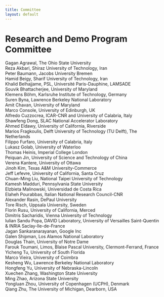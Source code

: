 ```yaml
---
title: Committee
layout: default
---
```



# Research and Demo Program Committee

Gagan Agrawal, The Ohio State University   
Reza Akbari, Shiraz University of Technology, Iran   
Peter Baumann, Jacobs University Bremen   
Hamid Beigy, Sharif University of Technology, Iran   
Khalid Belhajjame, PSL, Université Paris-Dauphine, LAMSADE   
Souvik Bhattacherjee, University of Maryland   
Klemens Böhm, Karlsruhe Institute of Technology, Germany    
Suren Byna, Lawrence Berkeley National Laboratory  
Amit Chavan, University of Maryland   
Marco Console, University of Edinburgh, UK    
Alfredo Cuzzocrea, ICAR-CNR and University of Calabria, Italy   
Shawfeng Dong, SLAC National Accelerator Laboratory   
Ahmed Eldawy, University of California, Riverside   
Marios Fragkoulis, Delft University of Technology (TU Delft), The Netherlands   
Filippo Furfaro, University of Calabria, Italy   
Lukasz Golab, University of Waterloo   
Thomas Heinis, Imperial College London   
Peiquan Jin, University of Science and Technology of China   
Verena Kantere, University of Ottawa   
Jinoh Kim, Texas A&M University-Commerce   
Jeff Lefevre, University of California, Santa Cruz   
Chuan-Ming Liu, National Taipei University of Technology   
Kamesh Madduri, Pennsylvania State University  
Elzbieta Malinowski, Universidad de Costa Rica   
Elaheh Pourabbas, Italian National Research Council-CNR   
Alexander Rasin, DePaul University   
Tore Risch, Uppsala University, Sweden   
Florin Rusu, University of California, Merced   
Dimitris Sacharidis, Vienna University of Technology   
Iulian Sandu Popa, DAVID Laboratory, University of Versailles Saint-Quentin & INRIA Saclay-Ile-de-France   
Jagan Sankaranarayanan, Google Inc  
Galen Shipman, Los Alamos National Laboratory   
Douglas Thain, University of Notre Dame   
Farouk Toumani, Limos, Blaise Pascal University, Clermont-Ferrand, France   
Yicheng Tu, University of South Florida   
Marco Vieira, University of Coimbra   
Kesheng Wu, Lawrence Berkeley National Laboratory   
Hongfeng Yu, University of Nebraska-Lincoln   
Xuechen Zhang, Washington State University   
Ming Zhao, Arizona State University   
Yongluan Zhou, University of Copenhagen (UCPH), Denmark  
Qiang Zhu, The University of Michigan, Dearborn, USA  


